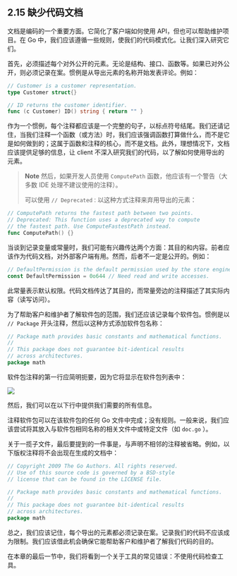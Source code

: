 ## 2.15 缺少代码文档

文档是编码的一个重要方面。它简化了客户端如何使用 API，但也可以帮助维护项目。在 Go 中，我们应该遵循一些规则，使我们的代码模式化。让我们深入研究它们。

首先，必须描述每个对外公开的元素。无论是结构、接口、函数等。如果已对外公开，则必须记录在案。惯例是从导出元素的名称开始发表评论。例如：

```go
// Customer is a customer representation.
type Customer struct{}

// ID returns the customer identifier.
func (c Customer) ID() string { return "" }
```

作为一个惯例，每个注释都应该是一个完整的句子，以标点符号结尾。我们还请记住，当我们注释一个函数（或方法）时，我们应该强调函数打算做什么，而不是它是如何做到的；这属于函数和注释的核心，而不是文档。此外，理想情况下，文档应该提供足够的信息，让 client 不深入研究我们的代码，以了解如何使用导出的元素。

> **Note** 然后，如果开发人员使用 `ComputePath` 函数，他应该有一个警告（大多数 IDE 处理不建议使用的注释）。
>
> 可以使用 `// Deprecated：`以这种方式注释来弃用导出的元素：

```go
// ComputePath returns the fastest path between two points.
// Deprecated: This function uses a deprecated way to compute
// the fastest path. Use ComputeFastestPath instead.
func ComputePath() {}
```

当谈到记录变量或常量时，我们可能有兴趣传达两个方面：其目的和内容。前者应该作为代码文档，对外部客户端有用。然而，后者不一定是公开的。例如：

```go
// DefaultPermission is the default permission used by the store engine.
const DefaultPermission = 0o644 // Need read and write accesses.
```

此常量表示默认权限。代码文档传达了其目的，而常量旁边的注释描述了其实际内容（读写访问）。

为了帮助客户和维护者了解软件包的范围，我们还应该记录每个软件包。惯例是以 `// Package` 开头注释，然后以这种方式添加软件包名称：

```go
// Package math provides basic constants and mathematical functions.
//
// This package does not guarantee bit-identical results
// across architectures.
package math
```

软件包注释的第一行应简明扼要，因为它将显示在软件包列表中：

![](https://img.exciting.net.cn/6.png)

然后，我们可以在以下行中提供我们需要的所有信息。

注释软件包可以在该软件包的任何 Go 文件中完成；没有规则。一般来说，我们应该尝试将其放入与软件包相同名称的相关文件中或特定文件（如 `doc.go` ）。

关于一揽子文件，最后要提到的一件事是，与声明不相邻的注释被省略。例如，以下版权注释将不会出现在生成的文档中：

```go
// Copyright 2009 The Go Authors. All rights reserved.
// Use of this source code is governed by a BSD-style
// license that can be found in the LICENSE file.

// Package math provides basic constants and mathematical functions.
//
// This package does not guarantee bit-identical results
// across architectures.
package math
```

总之，我们应该记住，每个导出的元素都必须记录在案。记录我们的代码不应该成为限制。我们应该借此机会确保它能帮助客户和维护者了解我们代码的目的。

在本章的最后一节中，我们将看到一个关于工具的常见错误：不使用代码检查工具。